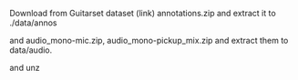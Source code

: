 Download from Guitarset dataset (link) 
annotations.zip 
and extract it to ./data/annos

and audio_mono-mic.zip,  audio_mono-pickup_mix.zip and extract them to data/audio.

and unz

